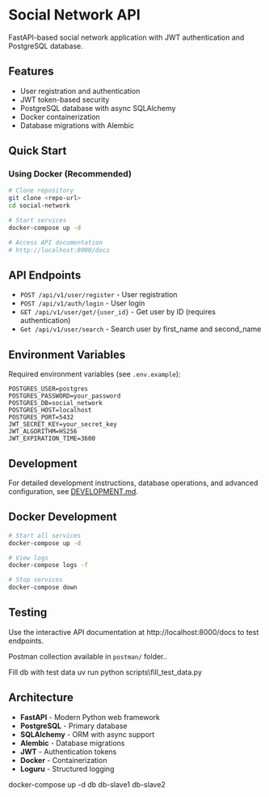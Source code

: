 # Social Network API

FastAPI-based social network application with JWT authentication and PostgreSQL database.

## Features
- User registration and authentication
- JWT token-based security
- PostgreSQL database with async SQLAlchemy
- Docker containerization
- Database migrations with Alembic

## Quick Start

### Using Docker (Recommended)
```bash
# Clone repository
git clone <repo-url>
cd social-network

# Start services
docker-compose up -d

# Access API documentation
# http://localhost:8000/docs
```

## API Endpoints
- `POST /api/v1/user/register` - User registration
- `POST /api/v1/auth/login` - User login
- `GET /api/v1/user/get/{user_id}` - Get user by ID (requires authentication)
- `Get /api/v1/user/search` - Search user by first_name and second_name

## Environment Variables
Required environment variables (see `.env.example`):
```env
POSTGRES_USER=postgres
POSTGRES_PASSWORD=your_password
POSTGRES_DB=social_network
POSTGRES_HOST=localhost
POSTGRES_PORT=5432
JWT_SECRET_KEY=your_secret_key
JWT_ALGORITHM=HS256
JWT_EXPIRATION_TIME=3600
```

## Development
For detailed development instructions, database operations, and advanced configuration, see [DEVELOPMENT.md](DEVELOPMENT.md).

## Docker Development
```bash
# Start all services
docker-compose up -d

# View logs
docker-compose logs -f

# Stop services
docker-compose down
```

## Testing
Use the interactive API documentation at http://localhost:8000/docs to test endpoints.

Postman collection available in `postman/` folder..

Fill db with test data
uv run python scripts\fill_test_data.py

## Architecture
- **FastAPI** - Modern Python web framework
- **PostgreSQL** - Primary database
- **SQLAlchemy** - ORM with async support
- **Alembic** - Database migrations
- **JWT** - Authentication tokens
- **Docker** - Containerization
- **Loguru** - Structured logging

docker-compose up -d db db-slave1 db-slave2



